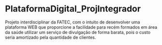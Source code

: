 # PlataformaDigital_ProjIntegrador
Projeto interdisciplinar da FATEC,  com o intuito de desenvolver uma plataforma WEB que proporcione a facilidade para recém formados em área da saúde utilizar um serviço de divulgação de forma barata, pois o custo seria amortizado pela quantidade de clientes. 
